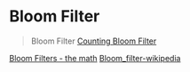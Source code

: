 # Bloom Filter
> Bloom Filter
[Counting Bloom Filter](https://blog.csdn.net/zhaoyunxiang721/article/details/41123007)

 [Bloom Filters - the math](http://pages.cs.wisc.edu/~cao/papers/summary-cache/node8.html)
[Bloom_filter-wikipedia](https://en.wikipedia.org/wiki/Bloom_filter)